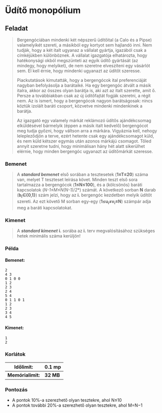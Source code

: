 # Üdítő monopólium

## Feladat
> Bergengóciában mindenki két népszerű üdítőital (a Calo és a Pipse) valamelyikét szereti, a másikból egy kortyot sem hajlandó inni. Nem tudják, hogy a két italt ugyanaz a vállalat gyártja, igazából csak a címkéjükben különböznek. A vállalat igazgatója elhatározta, hogy hatékonysági okból megszünteti az egyik üdítő gyártását (az mindegy, hogy melyiket), de nem szeretne elveszíteni egy vásárlót sem. El kell érnie, hogy mindenki ugyanazt az üdítőt szeresse.
>
> Piackutatások kimutatták, hogy a bergengócok ital preferenciáját nagyban befolyásolja a barátaiké. Ha egy bergengóc átvált a másik italra, akkor az összes olyan barátja is, aki azt az italt szerette, amit ő. Persze a továbbiakban csak az új üdítőfajtát fogják szeretni, a régit nem. Az is ismert, hogy a bergengócok nagyon barátságosak: nincs köztük izolált baráti csoport, közvetve mindenki mindenkinek a barátja.
>
>Az igazgató egy valamely márkát reklámozó üdítős ajándékcsomag elküldésével bármelyik (éppen 
a másik italt kedvelő) bergengócot meg tudja győzni, hogy váltson arra a márkára. Vigyáznia kell, nehogy lelepleződjön a terve, ezért hetente csak egy ajándékcsomagot küld, és nem küld kétszer egymás után azonos márkájú csomagot. Tőled annyit szeretne tudni, hogy minimálisan hány hét alatt sikerülhet elérnie, hogy minden bergengóc ugyanazt az üdítőmárkát szeresse.

### Bemenet
> A  ***standard bemenet***  első sorában a  tesztesetek  (**1≤T≤20**) száma van, melyet T  teszteset leírása követ. Minden teszt első sora tartalmazza a bergengócok (**1≤N≤100**), és a (kölcsönös) baráti kapcsolatok (**N-1≤M≤N*(N-1)/2**) számát. A következő sorban **N** darab  (**b<sub>i</sub>∈{0,1}**) szám jelzi, hogy az **i.** bergengóc kezdetben melyik üdítőt szereti. Az ezt követő M  sorban  egy-egy (**1≤u<sub>i</sub>≠v<sub>i</sub>≤N**) számpár adja meg a baráti kapcsolatokat.

### Kimenet
> A ***standard kimenet*** **i.** sorába az **i.** terv megvalósításához szükséges hetek minimális száma 
kerüljön!

### Példa

#### Bemenet:
```
2
4 3
0 1 0 0
1 2
2 3
2 4
5 4
0 1 1 0 1
1 2
2 3
3 4
4 5
```

#### Kimenet:
```
1
2
```

### Korlátok

| Időlimit: | **0.1 mp** |
| - | - |
| **Memórialimit:** | **32 MB** |

### Pontozás
- A pontok 10%-a szerezhető olyan tesztekre, ahol N≤10
- A pontok további 20%-a szerezhető olyan tesztekre, ahol M=N−1
